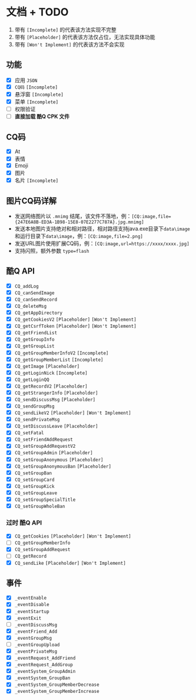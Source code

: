 # 文档 + TODO

1. 带有 `[Incomplete]` 的代表该方法实现不完整
1. 带有 `[Placeholder]` 的代表该方法仅占位，无法实现具体功能
1. 带有 `[Won't Implement]` 的代表该方法不会实现    

## 功能

- [x] 应用 `JSON`
- [x] `CQ码` `[Incomplete]`
- [x] 悬浮窗 `[Incomplete]`
- [x] 菜单 `[Incomplete]`
- [ ] 权限验证
- [ ] **直接加载 酷Q CPK 文件**

## CQ码

- [x] At
- [x] 表情
- [x] Emoji
- [x] 图片
- [x] 名片 `[Incomplete]`

## 图片CQ码详解

 - 发送网络图片以 `.mnimg` 结尾，该文件不落地，例：`[CQ:image,file={247E6A8B-ED3A-1B98-15E8-07E2277C787A}.jpg.mnimg]`
 - 发送本地图片支持绝对和相对路径，相对路径支持java.exe目录下`data\image`和运行目录下`data\image`，例：`[CQ:image,file=2.png]`
 - 发送URL图片使用扩展CQ码，例：`[CQ:image,url=https://xxxx/xxxx.jpg]`
 - 支持闪照，额外参数 `type=flash`

## 酷Q API

- [x] `CQ_addLog`
- [x] `CQ_canSendImage`
- [x] `CQ_canSendRecord`
- [x] `CQ_deleteMsg`
- [x] `CQ_getAppDirectory`
- [x] `CQ_getCookiesV2` `[Placeholder]` `[Won't Implement]`
- [x] `CQ_getCsrfToken` `[Placeholder]` `[Won't Implement]`
- [x] `CQ_getFriendList`
- [x] `CQ_getGroupInfo`
- [x] `CQ_getGroupList`
- [x] `CQ_getGroupMemberInfoV2` `[Incomplete]`
- [x] `CQ_getGroupMemberList` `[Incomplete]`
- [x] `CQ_getImage` `[Placeholder]`
- [x] `CQ_getLoginNick` `[Incomplete]`
- [x] `CQ_getLoginQQ`
- [x] `CQ_getRecordV2` `[Placeholder]`
- [x] `CQ_getStrangerInfo` `[Placeholder]`
- [x] `CQ_sendDiscussMsg` `[Placeholder]`
- [x] `CQ_sendGroupMsg`
- [x] `CQ_sendLikeV2` `[Placeholder]` `[Won't Implement]`
- [x] `CQ_sendPrivateMsg`
- [x] `CQ_setDiscussLeave` `[Placeholder]`
- [x] `CQ_setFatal`
- [x] `CQ_setFriendAddRequest`
- [x] `CQ_setGroupAddRequestV2`
- [x] `CQ_setGroupAdmin` `[Placeholder]`
- [x] `CQ_setGroupAnonymous` `[Placeholder]`
- [x] `CQ_setGroupAnonymousBan` `[Placeholder]`
- [x] `CQ_setGroupBan`
- [x] `CQ_setGroupCard`
- [x] `CQ_setGroupKick`
- [x] `CQ_setGroupLeave`
- [x] `CQ_setGroupSpecialTitle`
- [x] `CQ_setGroupWholeBan`

### 过时 酷Q API

- [x] `CQ_getCookies` `[Placeholder]` `[Won't Implement]`
- [ ] `CQ_getGroupMemberInfo`
- [x] `CQ_setGroupAddRequest`
- [ ] `CQ_getRecord`
- [x] `CQ_sendLike` `[Placeholder]` `[Won't Implement]`

## 事件

- [x] `_eventEnable`
- [x] `_eventDisable`
- [x] `_eventStartup`
- [x] `_eventExit`
- [ ] `_eventDiscussMsg`
- [x] `_eventFriend_Add`
- [x] `_eventGroupMsg`
- [ ] `_eventGroupUpload`
- [x] `_eventPrivateMsg`
- [x] `_eventRequest_AddFriend`
- [x] `_eventRequest_AddGroup`
- [x] `_eventSystem_GroupAdmin`
- [x] `_eventSystem_GroupBan`
- [x] `_eventSystem_GroupMemberDecrease`
- [x] `_eventSystem_GroupMemberIncrease`
